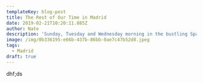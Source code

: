 ```yaml
---
templateKey: blog-post
title: The Rest of Our Time in Madrid
date: 2019-02-21T10:20:11.885Z
author: Nate
description: 'Sunday, Tuesday and Wednesday morning in the bustling Spanish Capitol'
image: /img/0b336195-e66b-437b-86bb-0ae7c47b52d8.jpeg
tags:
  - Madrid
draft: true
---
```

dhf;ds
